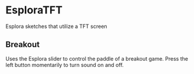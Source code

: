 EsploraTFT
==========

Esplora sketches that utilize a TFT screen

Breakout
--------
Uses the Esplora slider to control the paddle of a breakout game.
Press the left button momentarily to turn sound on and off.
